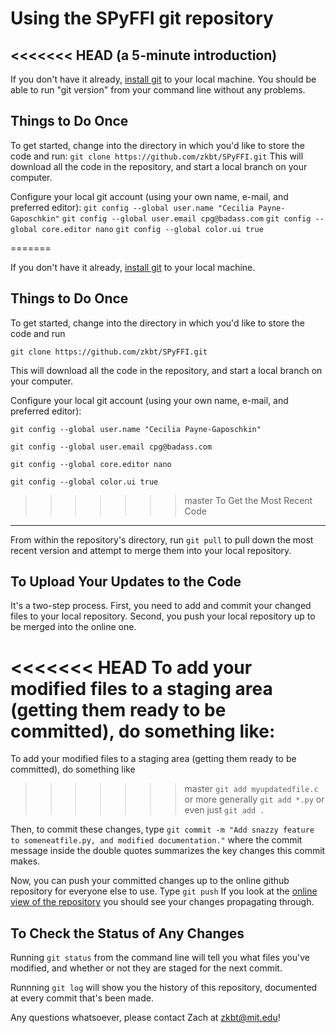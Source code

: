 Using the SPyFFI git repository
===============================
<<<<<<< HEAD
(a 5-minute introduction)
-------------------------

If you don't have it already, [install git](http://git-scm.com/book/en/v2/Getting-Started-Installing-Git) to your local machine. You should be able to run "git version" from your command line without any problems.

Things to Do Once
-----------------
To get started, change into the directory in which you'd like to store the code and run:
`git clone https://github.com/zkbt/SPyFFI.git`
This will download all the code in the repository, and start a local branch on your computer.

Configure your local git account (using your own name, e-mail, and preferred editor):
`git config --global user.name "Cecilia Payne-Gaposchkin"`
`git config --global user.email cpg@badass.com`
`git config --global core.editor nano`
`git config --global color.ui true`

=======

If you don't have it already, [install git](http://git-scm.com/book/en/v2/Getting-Started-Installing-Git) to your local machine.

Things to Do Once
-----------------
To get started, change into the directory in which you'd like to store the code and run

`git clone https://github.com/zkbt/SPyFFI.git`

This will download all the code in the repository, and start a local branch on your computer.

Configure your local git account (using your own name, e-mail, and preferred editor):

`git config --global user.name "Cecilia Payne-Gaposchkin"`

`git config --global user.email cpg@badass.com`

`git config --global core.editor nano`

`git config --global color.ui true`


>>>>>>> master
To Get the Most Recent Code
---------------------------
From within the repository's directory, run
`git pull`
to pull down the most recent version and attempt to merge them into your local repository.

To Upload Your Updates to the Code
----------------------------------
It's a two-step process. First, you need to add and commit your changed files to your local repository. Second, you push your local repository up to be merged into the online one.

<<<<<<< HEAD
To add your modified files to a staging area (getting them ready to be committed), do something like:
=======
To add your modified files to a staging area (getting them ready to be committed), do something like
>>>>>>> master
`git add myupdatedfile.c`
or more generally
`git add *.py`
or even just
`git add .`

Then, to commit these changes, type
`git commit -m "Add snazzy feature to someneatfile.py, and modified documentation."`
where the commit message inside the double quotes summarizes the key changes this commit makes.

Now, you can push your committed changes up to the online github repository for everyone else to use. Type
`git push`
If you look at the [online view of the repository](https://github.com/zkbt/SPyFFI) you should see your changes propagating through.

To Check the Status of Any Changes
----------------------------------
Running `git status` from the command line will tell you what files you've modified, and whether or not they are staged for the next commit.

Runnning `git log` will show you the history of this repository, documented at every commit that's been made.

Any questions whatsoever, please contact Zach at zkbt@mit.edu!
